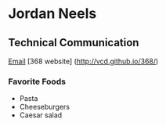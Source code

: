 # Jordan Neels
## Technical Communication
[Email](jordan.l.neels@gmail.com)
[368 website] (http://vcd.github.io/368/)

### Favorite Foods
* Pasta
* Cheeseburgers
* Caesar salad
